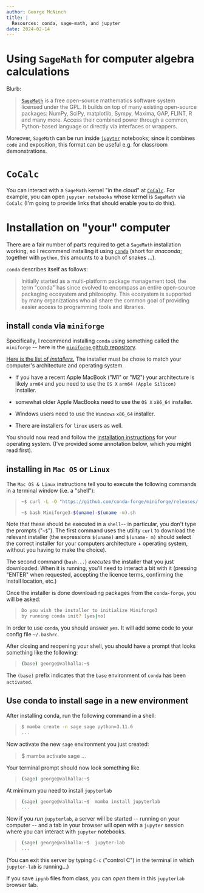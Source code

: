 ```yaml
---
author: George McNinch
title: |
  Resources: conda, sage-math, and jupyter
date: 2024-02-14
---
```



# Using `SageMath` for computer algebra calculations

Blurb: 

  > [`SageMath`](https://www.sagemath.org/) is a free open-source
  > mathematics software system licensed under the GPL. It builds on
  > top of many existing open-source packages: NumPy, SciPy,
  > matplotlib, Sympy, Maxima, GAP, FLINT, R and many more. Access
  > their combined power through a common, Python-based language or
  > directly via interfaces or wrappers.

Moreover, `SageMath` can be run inside
[`jupyter`](https://jupyter.org/) notebooks; since it combines `code`
and exposition, this format can be useful e.g. for classroom
demonstrations.

# `CoCalc`

You can interact with a `SageMath` kernel "in the cloud" at
[`CoCalc`](https://cocalc.com/). For example, you can open `jupyter
notebooks` whose kernel is `SageMath` via `CoCalc` (I'm going to
provide links that should enable you to do this).

# Installation on "your" computer

There are a fair number of parts required to get a `SageMath`
installation working, so I recommend installing it using
[`conda`](https://conda.org)  (short for *anaconda*;
together with `python`, this amounts to a bunch of snakes ...). 

`conda` describes itself as follows:

  
  > Initially started as a multi-platform package management tool, the
  > term "conda" has since evolved to encompass an entire open-source
  > packaging ecosystem and philosophy. This ecosystem is supported by
  > many organizations who all share the common goal of providing
  > easier access to programming tools and libraries.

## install `conda` via `miniforge`

Specifically, I recommend installing `conda` using something called
the `miniforge` -- here is the [`miniforge` github
repository](https://github.com/conda-forge/miniforge).

[Here is the list of
*installers*.](https://github.com/conda-forge/miniforge#miniforge3)
The installer must be chose to match your computer's architecture and
operating system.

- If you have a recent Apple MacBook ("M1" or "M2") your architecture is
  likely `arm64` and you need to use the `OS X` `arm64 (Apple Silicon)` installer.

- somewhat older Apple MacBooks need to use the `OS X` `x86_64` installer.

- Windows users need to use the `Windows` `x86_64` installer.

- There are installers for `linux` users as well.

You should now read and follow the [installation
instructions](https://github.com/conda-forge/miniforge#install) for
your operating system. (I've provided some annotation below, which you might read first).

## installing in `Mac OS` or `Linux`



The `Mac OS & Linux` instructions tell you to execute the following commands in a terminal window (i.e. a "shell"):

>   ``` bash
>   ~$ curl -L -O "https://github.com/conda-forge/miniforge/releases/latest/download/Miniforge3-$(uname)-$(uname -m).sh"
>
>   ~$ bash Miniforge3-$(uname)-$(uname -m).sh
>   ```

Note that these should be executed in a `shell`-- in particular, you don't type the prompts ("`~$`"). The first command
uses the utility `curl` to download the relevant installer (the
expressions `$(uname)` and `$(uname- m)` should select the correct
installer for your computers architecture + operating system, without
you having to make the choice).

The second command (`bash...`) *executes* the installer that you just
downloaded. When it is running, you'll need to interact a bit with it
(pressing "ENTER" when requested, accepting the licence terms,
confirming the install location, etc.)

Once the installer is done downloading packages from the `conda-forge`, you will be asked:

> ``` bash
> Do you wish the installer to initialize Miniforge3
> by running conda init? [yes|no]
> ```

In order to use `conda`, you should answer `yes`. It will add some
code to your config file `~/.bashrc`.

After closing and reopening your shell, you should have a prompt that
looks something like the following:

> ``` bash
> (base) george@valhalla:~$ 
> ```

The `(base)` prefix indicates that the `base` environment of `conda`
has been `activated`.  

## Use conda to install sage in a new environment

After installing conda, 
run the following command in a shell:

> ``` bash
> $ mamba create -n sage sage python=3.11.6  
> ...
> ```

Now activate the new `sage` environment you just created:

> $ mamba activate sage
> ...

Your terminal prompt should now look something like

> ``` bash
> (sage) george@valhalla:~$ 
> ```

At minimum you need to install `jupyterlab`

> ``` bash
> (sage) george@valhalla:~$  mamba install jupyterlab
> ...
> ```

Now if you *run* `jupyterlab`, a server will be started -- running on
your computer -- and a tab in your browser will open with a `jupyter`
session where you can interact with `jupyter` notebooks.

> ``` bash
> (sage) george@valhalla:~$  jupyter-lab
> ...
> ```

(You can exit this server by typing `C-c` ("control C") in the terminal in which
`jupyter-lab` is running...)

If you save `ipynb` files from class, you can *open* them in this
`jupyterlab` browser tab.
